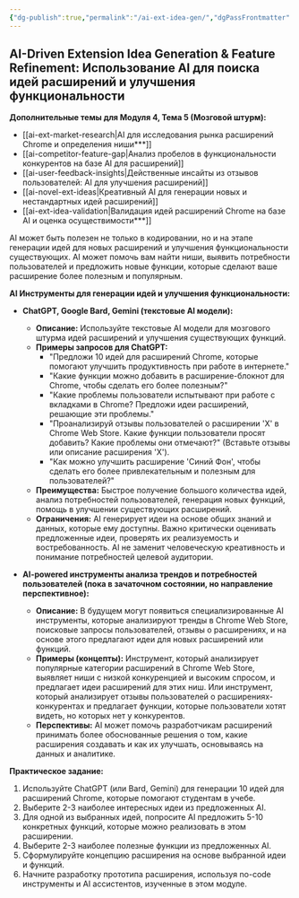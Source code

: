 ```yaml
---
{"dg-publish":true,"permalink":"/ai-ext-idea-gen/","dgPassFrontmatter":true}
---
```






## AI-Driven Extension Idea Generation & Feature Refinement: Использование AI для поиска идей расширений и улучшения функциональности


**Дополнительные темы для Модуля 4, Тема 5 (Мозговой штурм):**

*   [[ai-ext-market-research\|AI для исследования рынка расширений Chrome и определения ниши***]]
*   [[ai-competitor-feature-gap\|Анализ пробелов в функциональности конкурентов на базе AI для расширений]]
*   [[ai-user-feedback-insights\|Действенные инсайты из отзывов пользователей: AI для улучшения расширений]]
*   [[ai-novel-ext-ideas\|Креативный AI для генерации новых и нестандартных идей расширений]]
*   [[ai-ext-idea-validation\|Валидация идей расширений Chrome на базе AI и оценка осуществимости***]]

AI может быть полезен не только в кодировании, но и на этапе генерации идей для новых расширений и улучшения функциональности существующих. AI может помочь вам найти ниши, выявить потребности пользователей и предложить новые функции, которые сделают ваше расширение более полезным и популярным.

**AI Инструменты для генерации идей и улучшения функциональности:**

*   **ChatGPT, Google Bard, Gemini (текстовые AI модели):**
    *   **Описание:**  Используйте текстовые AI модели для мозгового штурма идей расширений и улучшения существующих функций.
    *   **Примеры запросов для ChatGPT:**
        *   "Предложи 10 идей для расширений Chrome, которые помогают улучшить продуктивность при работе в интернете."
        *   "Какие функции можно добавить в расширение-блокнот для Chrome, чтобы сделать его более полезным?"
        *   "Какие проблемы пользователи испытывают при работе с вкладками в Chrome? Предложи идеи расширений, решающие эти проблемы."
        *   "Проанализируй отзывы пользователей о расширении 'X' в Chrome Web Store. Какие функции пользователи просят добавить? Какие проблемы они отмечают?" (Вставьте отзывы или описание расширения 'X').
        *   "Как можно улучшить расширение 'Синий Фон', чтобы сделать его более привлекательным и полезным для пользователей?"
    *   **Преимущества:**  Быстрое получение большого количества идей, анализ потребностей пользователей, генерация новых функций, помощь в улучшении существующих расширений.
    *   **Ограничения:**  AI генерирует идеи на основе общих знаний и данных, которые ему доступны. Важно критически оценивать предложенные идеи, проверять их реализуемость и востребованность. AI не заменит человеческую креативность и понимание потребностей целевой аудитории.

*   **AI-powered инструменты анализа трендов и потребностей пользователей (пока в зачаточном состоянии, но направление перспективное):**
    *   **Описание:**  В будущем могут появиться специализированные AI инструменты, которые анализируют тренды в Chrome Web Store, поисковые запросы пользователей, отзывы о расширениях, и на основе этого предлагают идеи для новых расширений или функций.
    *   **Примеры (концепты):**  Инструмент, который анализирует популярные категории расширений в Chrome Web Store, выявляет ниши с низкой конкуренцией и высоким спросом, и предлагает идеи расширений для этих ниш. Или инструмент, который анализирует отзывы пользователей о расширениях-конкурентах и предлагает функции, которые пользователи хотят видеть, но которых нет у конкурентов.
    *   **Перспективы:**  AI может помочь разработчикам расширений принимать более обоснованные решения о том, какие расширения создавать и как их улучшать, основываясь на данных и аналитике.

**Практическое задание:**

1.  Используйте ChatGPT (или Bard, Gemini) для генерации 10 идей для расширений Chrome, которые помогают студентам в учебе.
2.  Выберите 2-3 наиболее интересных идеи из предложенных AI.
3.  Для одной из выбранных идей, попросите AI предложить 5-10 конкретных функций, которые можно реализовать в этом расширении.
4.  Выберите 2-3 наиболее полезные функции из предложенных AI.
5.  Сформулируйте концепцию расширения на основе выбранной идеи и функций.
6.  Начните разработку прототипа расширения, используя no-code инструменты и AI ассистентов, изученные в этом модуле.
